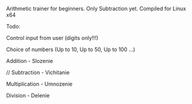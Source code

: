 Arithmetic trainer for beginners.
Only Subtraction yet.
Compiled for Linux x64


Todo: 

Control input from user (digits only!!!)

Choice of numbers  (Up to 10, Up to 50, Up to 100 ...)

Addition - Slozenie

// Subtraction - Vichitanie

Multiplication - Umnozenie

Division - Delenie

 

